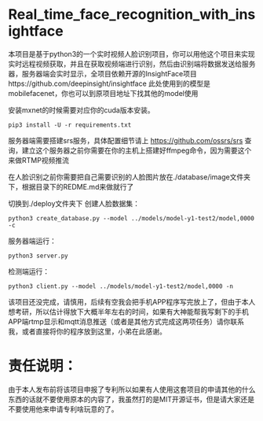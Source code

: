 # Real_time_face_recognition_with_insightface
本项目是基于python3的一个实时视频人脸识别项目，你可以用他这个项目来实现实时远程视频获取，并且在获取视频端进行识别，然后由识别端将数据发送给服务器，服务器端会实时显示，全项目依赖开源的InsightFace项目https://github.com/deepinsight/insightface  此处使用到的模型是mobilefacenet，你也可以到原项目地址下找其他的model使用


安装mxnet的时候需要对应你的cuda版本安装。

`pip3 install -U -r requirements.txt`

服务器端需要搭建srs服务，具体配置细节请上 https://github.com/ossrs/srs 查询，建立这个服务器之前你需要在你的主机上搭建好ffmpeg命令，因为需要这个来做RTMP视频推流


在人脸识别之前你需要把自己需要识别的人脸图片放在./database/image文件夹下，根据目录下的REDME.md来做就行了

切换到./deploy文件夹下
创建人脸数据集：

`python3 create_database.py --model ../models/model-y1-test2/model,0000 -c`

服务器端运行：

`python3 server.py`

检测端运行：

`python3 client.py --model ../models/model-y1-test2/model,0000 -n`

该项目还没完成，请慎用，后续有空我会把手机APP程序写完放上了，但由于本人想考研，所以估计得放下大概半年左右的时间，如果有大神能帮我写剩下的手机APP端rtmp显示和mqtt消息推送（或者是其他方式完成这两项任务）请你联系我，或者直接将你的程序放到这里，小弟在此感谢。

# 责任说明：

由于本人发布前将该项目申报了专利所以如果有人使用这套项目的申请其他的什么东西的话就不要使用原本的内容了，我虽然打的是MIT开源证书，但是请大家还是不要使用他来申请专利啥玩意的了。
